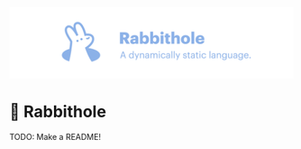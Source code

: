 ![Rabbithole Banner](https://raw.githubusercontent.com/Melonai/rabbithole/main/assets/rabbithole-banner.png)

# 🐇 Rabbithole

TODO: Make a README!